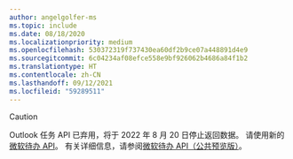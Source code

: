 ```yaml
---
author: angelgolfer-ms
ms.topic: include
ms.date: 08/18/2020
ms.localizationpriority: medium
ms.openlocfilehash: 530372319f737430ea60df2b9ce07a448891d4e9
ms.sourcegitcommit: 6c04234af08efce558e9bf926062b4686a84f1b2
ms.translationtype: HT
ms.contentlocale: zh-CN
ms.lasthandoff: 09/12/2021
ms.locfileid: "59289511"
---
```

<!-- markdownlint-disable MD041-->

> [!CAUTION]
> Outlook 任务 API 已弃用，将于 2022 年 8 月 20 日停止返回数据。 请使用新的[微软待办 API](/graph/api/resources/todo-overview)。 有关详细信息，请参阅[微软待办 API（公共预览版）](https://developer.microsoft.com/graph/blogs/the-new-improved-microsoft-graph-to-do-apis-are-now-in-public-preview/)。
